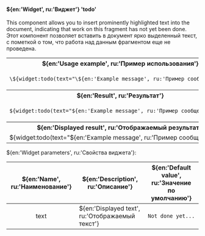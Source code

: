 #### ${en:'Widget', ru:'Виджет'} 'todo'

This component allows you to insert prominently highlighted text into the document,<!--en-->
indicating that work on this fragment has not yet been done.<!--en-->
Этот компонент позволяет вставить в документ ярко выделенный текст, с пометкой<!--ru-->
о том, что работа над данным фрагментом еще не проведена.<!--ru-->


<table>
<tr><th>${en:'Usage example', ru:'Пример использования'}</th></tr>
<tr><td>

```markdown
\${widget:todo(text="\${en:'Example message', ru:'Пример сообщения'}")}
```

</td></tr>
<tr><th>${en:'Result', ru:'Результат'}</th></tr>
<tr><td>

```markdown
${widget:todo(text="${en:'Example message', ru:'Пример сообщения'}")}
```

</td></tr>
<tr><th>${en:'Displayed result', ru:'Отображаемый результат'}</th></tr>
<tr><td>
${widget:todo(text="${en:'Example message', ru:'Пример сообщения'}")}
</td></tr>
</table>


${en:'Widget parameters', ru:'Свойства виджета'}:

| ${en:'Name', ru:'Наименование'} | ${en:'Description', ru:'Описание'}              | ${en:'Default value', ru:'Значение по умолчанию'} |
|:-------------------------------:|-------------------------------------------------|:-------------------------------------------------:|
|              text               | ${en:'Displayed text', ru:'Отображаемый текст'} |                 `Not done yet...`                 |

